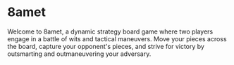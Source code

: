 # 8amet
Welcome to 8amet, a dynamic strategy board game where two players engage in a battle of wits and tactical maneuvers. Move your pieces across the board, capture your opponent's pieces, and strive for victory by outsmarting and outmaneuvering your adversary.
